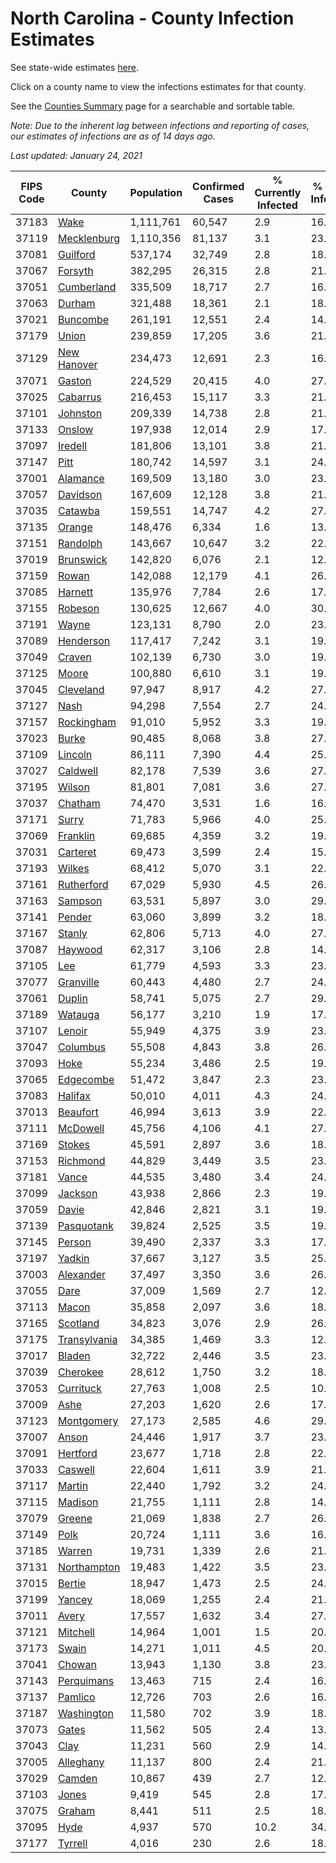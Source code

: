 # North Carolina - County Infection Estimates

See state-wide estimates [here](/infections/us-nc).

Click on a county name to view the infections estimates for that county.

See the [Counties Summary](/infections/summary-counties) page for a searchable and sortable table.

*Note: Due to the inherent lag between infections and reporting of cases, our estimates of infections are as of 14 days ago.*

*Last updated: January 24, 2021*

|   FIPS Code |                       County |   Population |   Confirmed Cases |   % Currently Infected |   % Total Infected |
|-------------|------------------------------|--------------|-------------------|------------------------|--------------------|
|       37183 |                 [Wake](wake) |    1,111,761 |            60,547 |                    2.9 |               16.6 |
|       37119 |   [Mecklenburg](mecklenburg) |    1,110,356 |            81,137 |                    3.1 |               23.1 |
|       37081 |         [Guilford](guilford) |      537,174 |            32,749 |                    2.8 |               18.6 |
|       37067 |           [Forsyth](forsyth) |      382,295 |            26,315 |                    2.8 |               21.2 |
|       37051 |     [Cumberland](cumberland) |      335,509 |            18,717 |                    2.7 |               16.9 |
|       37063 |             [Durham](durham) |      321,488 |            18,361 |                    2.1 |               18.8 |
|       37021 |         [Buncombe](buncombe) |      261,191 |            12,551 |                    2.4 |               14.5 |
|       37179 |               [Union](union) |      239,859 |            17,205 |                    3.6 |               21.8 |
|       37129 |   [New Hanover](new-hanover) |      234,473 |            12,691 |                    2.3 |               16.1 |
|       37071 |             [Gaston](gaston) |      224,529 |            20,415 |                    4.0 |               27.5 |
|       37025 |         [Cabarrus](cabarrus) |      216,453 |            15,117 |                    3.3 |               21.3 |
|       37101 |         [Johnston](johnston) |      209,339 |            14,738 |                    2.8 |               21.8 |
|       37133 |             [Onslow](onslow) |      197,938 |            12,014 |                    2.9 |               17.8 |
|       37097 |           [Iredell](iredell) |      181,806 |            13,101 |                    3.8 |               21.5 |
|       37147 |                 [Pitt](pitt) |      180,742 |            14,597 |                    3.1 |               24.5 |
|       37001 |         [Alamance](alamance) |      169,509 |            13,180 |                    3.0 |               23.9 |
|       37057 |         [Davidson](davidson) |      167,609 |            12,128 |                    3.8 |               21.8 |
|       37035 |           [Catawba](catawba) |      159,551 |            14,747 |                    4.2 |               27.6 |
|       37135 |             [Orange](orange) |      148,476 |             6,334 |                    1.6 |               13.7 |
|       37151 |         [Randolph](randolph) |      143,667 |            10,647 |                    3.2 |               22.8 |
|       37019 |       [Brunswick](brunswick) |      142,820 |             6,076 |                    2.1 |               12.9 |
|       37159 |               [Rowan](rowan) |      142,088 |            12,179 |                    4.1 |               26.7 |
|       37085 |           [Harnett](harnett) |      135,976 |             7,784 |                    2.6 |               17.5 |
|       37155 |           [Robeson](robeson) |      130,625 |            12,667 |                    4.0 |               30.1 |
|       37191 |               [Wayne](wayne) |      123,131 |             8,790 |                    2.0 |               23.8 |
|       37089 |       [Henderson](henderson) |      117,417 |             7,242 |                    3.1 |               19.1 |
|       37049 |             [Craven](craven) |      102,139 |             6,730 |                    3.0 |               19.8 |
|       37125 |               [Moore](moore) |      100,880 |             6,610 |                    3.1 |               19.8 |
|       37045 |       [Cleveland](cleveland) |       97,947 |             8,917 |                    4.2 |               27.3 |
|       37127 |                 [Nash](nash) |       94,298 |             7,554 |                    2.7 |               24.2 |
|       37157 |     [Rockingham](rockingham) |       91,010 |             5,952 |                    3.3 |               19.4 |
|       37023 |               [Burke](burke) |       90,485 |             8,068 |                    3.8 |               27.4 |
|       37109 |           [Lincoln](lincoln) |       86,111 |             7,390 |                    4.4 |               25.5 |
|       37027 |         [Caldwell](caldwell) |       82,178 |             7,539 |                    3.6 |               27.8 |
|       37195 |             [Wilson](wilson) |       81,801 |             7,081 |                    3.6 |               27.0 |
|       37037 |           [Chatham](chatham) |       74,470 |             3,531 |                    1.6 |               16.3 |
|       37171 |               [Surry](surry) |       71,783 |             5,966 |                    4.0 |               25.1 |
|       37069 |         [Franklin](franklin) |       69,685 |             4,359 |                    3.2 |               19.1 |
|       37031 |         [Carteret](carteret) |       69,473 |             3,599 |                    2.4 |               15.4 |
|       37193 |             [Wilkes](wilkes) |       68,412 |             5,070 |                    3.1 |               22.9 |
|       37161 |     [Rutherford](rutherford) |       67,029 |             5,930 |                    4.5 |               26.9 |
|       37163 |           [Sampson](sampson) |       63,531 |             5,897 |                    3.0 |               29.8 |
|       37141 |             [Pender](pender) |       63,060 |             3,899 |                    3.2 |               18.2 |
|       37167 |             [Stanly](stanly) |       62,806 |             5,713 |                    4.0 |               27.7 |
|       37087 |           [Haywood](haywood) |       62,317 |             3,106 |                    2.8 |               14.7 |
|       37105 |                   [Lee](lee) |       61,779 |             4,593 |                    3.3 |               23.8 |
|       37077 |       [Granville](granville) |       60,443 |             4,480 |                    2.7 |               24.2 |
|       37061 |             [Duplin](duplin) |       58,741 |             5,075 |                    2.7 |               29.0 |
|       37189 |           [Watauga](watauga) |       56,177 |             3,210 |                    1.9 |               17.2 |
|       37107 |             [Lenoir](lenoir) |       55,949 |             4,375 |                    3.9 |               23.8 |
|       37047 |         [Columbus](columbus) |       55,508 |             4,843 |                    3.8 |               26.7 |
|       37093 |                 [Hoke](hoke) |       55,234 |             3,486 |                    2.5 |               19.7 |
|       37065 |       [Edgecombe](edgecombe) |       51,472 |             3,847 |                    2.3 |               23.3 |
|       37083 |           [Halifax](halifax) |       50,010 |             4,011 |                    4.3 |               24.4 |
|       37013 |         [Beaufort](beaufort) |       46,994 |             3,613 |                    3.9 |               22.8 |
|       37111 |         [McDowell](mcdowell) |       45,756 |             4,106 |                    4.1 |               27.3 |
|       37169 |             [Stokes](stokes) |       45,591 |             2,897 |                    3.6 |               18.7 |
|       37153 |         [Richmond](richmond) |       44,829 |             3,449 |                    3.5 |               23.4 |
|       37181 |               [Vance](vance) |       44,535 |             3,480 |                    3.4 |               24.6 |
|       37099 |           [Jackson](jackson) |       43,938 |             2,866 |                    2.3 |               19.7 |
|       37059 |               [Davie](davie) |       42,846 |             2,821 |                    3.1 |               19.9 |
|       37139 |     [Pasquotank](pasquotank) |       39,824 |             2,525 |                    3.5 |               19.3 |
|       37145 |             [Person](person) |       39,490 |             2,337 |                    3.3 |               17.4 |
|       37197 |             [Yadkin](yadkin) |       37,667 |             3,127 |                    3.5 |               25.4 |
|       37003 |       [Alexander](alexander) |       37,497 |             3,350 |                    3.6 |               26.8 |
|       37055 |                 [Dare](dare) |       37,009 |             1,569 |                    2.7 |               12.5 |
|       37113 |               [Macon](macon) |       35,858 |             2,097 |                    3.6 |               18.0 |
|       37165 |         [Scotland](scotland) |       34,823 |             3,076 |                    2.9 |               26.9 |
|       37175 | [Transylvania](transylvania) |       34,385 |             1,469 |                    3.3 |               12.6 |
|       37017 |             [Bladen](bladen) |       32,722 |             2,446 |                    3.5 |               23.3 |
|       37039 |         [Cherokee](cherokee) |       28,612 |             1,750 |                    3.2 |               18.6 |
|       37053 |       [Currituck](currituck) |       27,763 |             1,008 |                    2.5 |               10.5 |
|       37009 |                 [Ashe](ashe) |       27,203 |             1,620 |                    2.6 |               17.8 |
|       37123 |     [Montgomery](montgomery) |       27,173 |             2,585 |                    4.6 |               29.7 |
|       37007 |               [Anson](anson) |       24,446 |             1,917 |                    3.7 |               23.8 |
|       37091 |         [Hertford](hertford) |       23,677 |             1,718 |                    2.8 |               22.8 |
|       37033 |           [Caswell](caswell) |       22,604 |             1,611 |                    3.9 |               21.5 |
|       37117 |             [Martin](martin) |       22,440 |             1,792 |                    3.2 |               24.4 |
|       37115 |           [Madison](madison) |       21,755 |             1,111 |                    2.8 |               14.9 |
|       37079 |             [Greene](greene) |       21,069 |             1,838 |                    2.7 |               26.9 |
|       37149 |                 [Polk](polk) |       20,724 |             1,111 |                    3.6 |               16.4 |
|       37185 |             [Warren](warren) |       19,731 |             1,339 |                    2.6 |               21.0 |
|       37131 |   [Northampton](northampton) |       19,483 |             1,422 |                    3.5 |               23.3 |
|       37015 |             [Bertie](bertie) |       18,947 |             1,473 |                    2.5 |               24.6 |
|       37199 |             [Yancey](yancey) |       18,069 |             1,255 |                    2.4 |               21.1 |
|       37011 |               [Avery](avery) |       17,557 |             1,632 |                    3.4 |               27.7 |
|       37121 |         [Mitchell](mitchell) |       14,964 |             1,001 |                    1.5 |               20.3 |
|       37173 |               [Swain](swain) |       14,271 |             1,011 |                    4.5 |               20.9 |
|       37041 |             [Chowan](chowan) |       13,943 |             1,130 |                    3.8 |               23.6 |
|       37143 |     [Perquimans](perquimans) |       13,463 |               715 |                    2.4 |               16.2 |
|       37137 |           [Pamlico](pamlico) |       12,726 |               703 |                    2.6 |               16.5 |
|       37187 |     [Washington](washington) |       11,580 |               702 |                    3.9 |               18.5 |
|       37073 |               [Gates](gates) |       11,562 |               505 |                    2.4 |               13.0 |
|       37043 |                 [Clay](clay) |       11,231 |               560 |                    2.9 |               14.9 |
|       37005 |       [Alleghany](alleghany) |       11,137 |               800 |                    2.4 |               21.9 |
|       37029 |             [Camden](camden) |       10,867 |               439 |                    2.7 |               12.2 |
|       37103 |               [Jones](jones) |        9,419 |               545 |                    2.8 |               17.8 |
|       37075 |             [Graham](graham) |        8,441 |               511 |                    2.5 |               18.2 |
|       37095 |                 [Hyde](hyde) |        4,937 |               570 |                   10.2 |               34.7 |
|       37177 |           [Tyrrell](tyrrell) |        4,016 |               230 |                    2.6 |               18.4 |